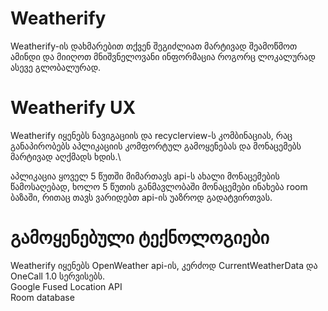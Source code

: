 # Weatherify
Weatherify-ის დახმარებით თქვენ შეგიძლიათ მარტივად შეამოწმოთ ამინდი და მიიღოთ მნიშვნელოვანი ინფორმაცია როგორც ლოკალურად ასევე გლობალურად.

# Weatherify UX
Weatherify იყენებს ნავიგაციის და recyclerview-ს კომბინაციას, რაც განაპირობებს აპლიკაციის კომფორტულ გამოყენებას და მონაცემებს მარტივად აღქმადს ხდის.\

აპლიკაცია ყოველ 5 წუთში მიმართავს api-ს ახალი მონაცემების წამოსაღებად, ხოლო 5 წუთის განმავლობაში მონაცემები ინახება room ბაზაში, რითაც თავს ვარიდებთ api-ის უაზროდ გადატვირთვას.

# გამოყენებული ტექნოლოგიები
Weatherify იყენებს OpenWeather api-ის, კერძოდ CurrentWeatherData და OneCall 1.0 სერვისებს.\
Google Fused Location API\
Room database
